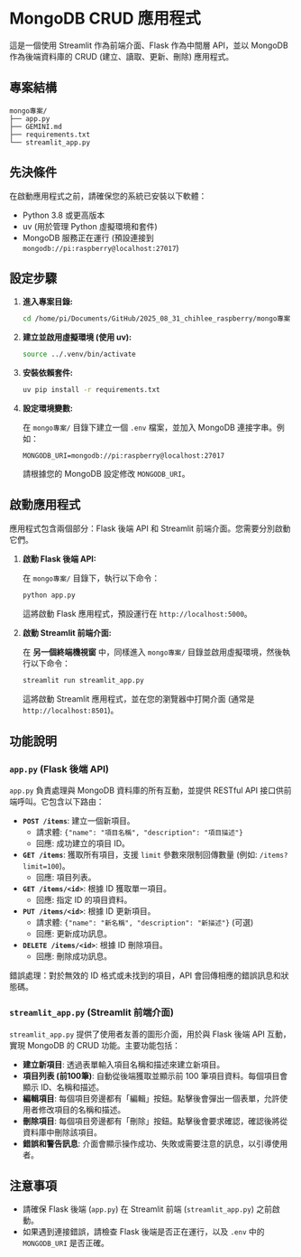# MongoDB CRUD 應用程式

這是一個使用 Streamlit 作為前端介面、Flask 作為中間層 API，並以 MongoDB 作為後端資料庫的 CRUD (建立、讀取、更新、刪除) 應用程式。

## 專案結構

```
mongo專案/
├── app.py
├── GEMINI.md
├── requirements.txt
└── streamlit_app.py
```

## 先決條件

在啟動應用程式之前，請確保您的系統已安裝以下軟體：

*   Python 3.8 或更高版本
*   uv (用於管理 Python 虛擬環境和套件)
*   MongoDB 服務正在運行 (預設連接到 `mongodb://pi:raspberry@localhost:27017`)

## 設定步驟

1.  **進入專案目錄:**

    ```bash
    cd /home/pi/Documents/GitHub/2025_08_31_chihlee_raspberry/mongo專案
    ```

2.  **建立並啟用虛擬環境 (使用 uv):**

    ```bash
    source ../.venv/bin/activate
    ```

3.  **安裝依賴套件:**

    ```bash
    uv pip install -r requirements.txt
    ```

4.  **設定環境變數:**

    在 `mongo專案/` 目錄下建立一個 `.env` 檔案，並加入 MongoDB 連接字串。例如：

    ```
    MONGODB_URI=mongodb://pi:raspberry@localhost:27017
    ```

    請根據您的 MongoDB 設定修改 `MONGODB_URI`。

## 啟動應用程式

應用程式包含兩個部分：Flask 後端 API 和 Streamlit 前端介面。您需要分別啟動它們。

1.  **啟動 Flask 後端 API:**

    在 `mongo專案/` 目錄下，執行以下命令：

    ```bash
    python app.py
    ```

    這將啟動 Flask 應用程式，預設運行在 `http://localhost:5000`。

2.  **啟動 Streamlit 前端介面:**

    在 **另一個終端機視窗** 中，同樣進入 `mongo專案/` 目錄並啟用虛擬環境，然後執行以下命令：

    ```bash
    streamlit run streamlit_app.py
    ```

    這將啟動 Streamlit 應用程式，並在您的瀏覽器中打開介面 (通常是 `http://localhost:8501`)。

## 功能說明

### `app.py` (Flask 後端 API)

`app.py` 負責處理與 MongoDB 資料庫的所有互動，並提供 RESTful API 接口供前端呼叫。它包含以下路由：

*   **`POST /items`**: 建立一個新項目。
    *   請求體: `{"name": "項目名稱", "description": "項目描述"}`
    *   回應: 成功建立的項目 ID。
*   **`GET /items`**: 獲取所有項目，支援 `limit` 參數來限制回傳數量 (例如: `/items?limit=100`)。
    *   回應: 項目列表。
*   **`GET /items/<id>`**: 根據 ID 獲取單一項目。
    *   回應: 指定 ID 的項目資料。
*   **`PUT /items/<id>`**: 根據 ID 更新項目。
    *   請求體: `{"name": "新名稱", "description": "新描述"}` (可選)
    *   回應: 更新成功訊息。
*   **`DELETE /items/<id>`**: 根據 ID 刪除項目。
    *   回應: 刪除成功訊息。

錯誤處理：對於無效的 ID 格式或未找到的項目，API 會回傳相應的錯誤訊息和狀態碼。

### `streamlit_app.py` (Streamlit 前端介面)

`streamlit_app.py` 提供了使用者友善的圖形介面，用於與 Flask 後端 API 互動，實現 MongoDB 的 CRUD 功能。主要功能包括：

*   **建立新項目**: 透過表單輸入項目名稱和描述來建立新項目。
*   **項目列表 (前100筆)**: 自動從後端獲取並顯示前 100 筆項目資料。每個項目會顯示 ID、名稱和描述。
*   **編輯項目**: 每個項目旁邊都有「編輯」按鈕。點擊後會彈出一個表單，允許使用者修改項目的名稱和描述。
*   **刪除項目**: 每個項目旁邊都有「刪除」按鈕。點擊後會要求確認，確認後將從資料庫中刪除該項目。
*   **錯誤和警告訊息**: 介面會顯示操作成功、失敗或需要注意的訊息，以引導使用者。

## 注意事項

*   請確保 Flask 後端 (`app.py`) 在 Streamlit 前端 (`streamlit_app.py`) 之前啟動。
*   如果遇到連接錯誤，請檢查 Flask 後端是否正在運行，以及 `.env` 中的 `MONGODB_URI` 是否正確。